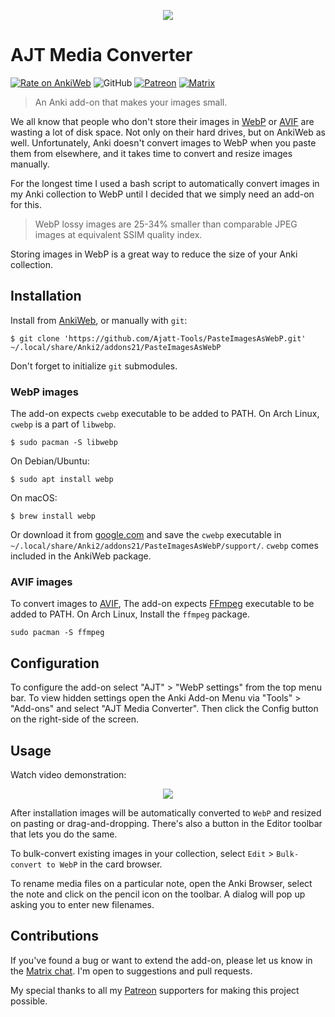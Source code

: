 <p align="center">
<img src="https://user-images.githubusercontent.com/69171671/103569451-35025f00-4ebf-11eb-9ff2-e44aba4183a1.png">
</p>

# AJT Media Converter

[![Rate on AnkiWeb](https://glutanimate.com/logos/ankiweb-rate.svg)](https://ankiweb.net/shared/info/1151815987)
![GitHub](https://img.shields.io/github/license/Ajatt-Tools/PasteImagesAsWebP)
[![Patreon](https://img.shields.io/badge/support-patreon-orange)](https://www.patreon.com/tatsumoto_ren)
[![Matrix](https://img.shields.io/badge/chat-join-green.svg)](https://tatsumoto-ren.github.io/blog/join-our-community.html)

> An Anki add-on that makes your images small.

We all know that people who don't store their images in
[WebP](https://developers.google.com/speed/webp)
or [AVIF](https://aomediacodec.github.io/av1-avif/)
are wasting a lot of disk space.
Not only on their hard drives, but on AnkiWeb as well.
Unfortunately, Anki doesn't convert images to WebP when you paste them from elsewhere,
and it takes time to convert and resize images manually.

For the longest time I used a bash script
to automatically convert images in my Anki collection to WebP
until I decided that we simply need an add-on for this.

> WebP lossy images are 25-34% smaller than comparable JPEG images at equivalent SSIM quality index.

Storing images in WebP is a great way to reduce the size of your Anki collection.

## Installation

Install from [AnkiWeb](https://ankiweb.net/shared/info/1151815987), or manually with `git`:

```
$ git clone 'https://github.com/Ajatt-Tools/PasteImagesAsWebP.git' ~/.local/share/Anki2/addons21/PasteImagesAsWebP
```

Don't forget to initialize `git` submodules.

### WebP images

The add-on expects `cwebp` executable to be added to PATH.
On Arch Linux, `cwebp` is a part of `libwebp`.

```
$ sudo pacman -S libwebp
```

On Debian/Ubuntu:

```
$ sudo apt install webp
```

On macOS:
```
$ brew install webp
```

Or download it from [google.com](https://developers.google.com/speed/webp/download)
and save the `cwebp` executable in `~/.local/share/Anki2/addons21/PasteImagesAsWebP/support/`.
`cwebp` comes included in the AnkiWeb package.

### AVIF images

To convert images to [AVIF](https://aomediacodec.github.io/av1-avif/),
The add-on expects [FFmpeg](https://wiki.archlinux.org/title/FFmpeg) executable to be added to PATH.
On Arch Linux, Install the `ffmpeg` package.

```
sudo pacman -S ffmpeg
```

## Configuration

To configure the add-on select "AJT" > "WebP settings" from the top menu bar.
To view hidden settings open the Anki Add-on Menu
via "Tools" > "Add-ons" and select "AJT Media Converter".
Then click the Config button on the right-side of the screen.

## Usage

Watch video demonstration:

<p align="center"><a href="https://www.youtube.com/watch?v=kEsIykks1WY" target="_blank"><img src="https://user-images.githubusercontent.com/69171671/106127599-97fdb380-6156-11eb-93b0-8f73260cf582.png"></a></p>

After installation images will be automatically converted to `WebP` and resized on pasting or drag-and-dropping.
There's also a button in the Editor toolbar that lets you do the same.

To bulk-convert existing images in your collection, select `Edit` > `Bulk-convert to WebP` in the card browser.

To rename media files on a particular note,
open the Anki Browser, select the note and click on the pencil icon on the toolbar.
A dialog will pop up asking you to enter new filenames.

## Contributions

If you've found a bug or want to extend the add-on, please let us know in the
[Matrix chat](https://tatsumoto-ren.github.io/blog/join-our-community.html).
I'm open to suggestions and pull requests.

My special thanks to all my
[Patreon](https://www.patreon.com/tatsumoto_ren)
supporters for making this project possible.
